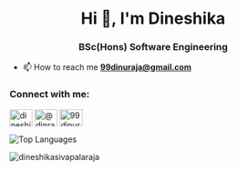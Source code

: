 <!-- ### Hi there 👋


**DineshikaSivapalaraja/DineshikaSivapalaraja** is a ✨ _special_ ✨ repository because its `README.md` (this file) appears on your GitHub profile.

Here are some ideas to get you started:  - 😄 Pronouns: She/Her

- 🔭 I’m currently working as a full-time undergraduate.
- 🌱 I’m currently learning BSc(Hons) Software Engineering.
- 👯 I’m looking to collaborate on web-related projects and mobile app-related projects.
- 💬 I am a passionate learner, like to learn new things frequently.
- 📫 You can reach me on  www.linkedin.com/in/dineshika-sivapalaraja-b05172233     or    https://medium.com/@dinraja17 -->

<h1 align="center">Hi 👋, I'm Dineshika</h1>
<h3 align="center">BSc(Hons)
Software Engineering</h3>

<!-- - 🌱 I’m currently learning **ML, Spring and Microservices** -->

<!--- 👨‍💻 Check my portfolio on [https://dineshikasivapalaraja.github.io/My_Portfolio/](https://dineshikasivapalaraja.github.io/My_Portfolio/) -->

<!--- 💬 My all projects available on **https://github.com/DineshikaSivapalaraja** -->

- 📫 How to reach me **99dinuraja@gmail.com**

<h3 align="left">Connect with me:</h3>
<p align="left">
<!-- <a href="https://twitter.com/dineshika_s6" target="blank"><img align="center" src="https://raw.githubusercontent.com/rahuldkjain/github-profile-readme-generator/master/src/images/icons/Social/twitter.svg" alt="dineshika_s6" height="30" width="40" /></a> -->
<a href="https://linkedin.com/in/dineshika-sivapalaraja-b05172233" target="blank"><img align="center" src="https://raw.githubusercontent.com/rahuldkjain/github-profile-readme-generator/master/src/images/icons/Social/linked-in-alt.svg" alt="dineshika-sivapalaraja-b05172233" height="30" width="40" /></a>
<!-- <a href="https://kaggle.com/sdineshika" target="blank"><img align="center" src="https://raw.githubusercontent.com/rahuldkjain/github-profile-readme-generator/master/src/images/icons/Social/kaggle.svg" alt="sdineshika" height="30" width="40" /></a> -->
<a href="https://medium.com/@dinraja17" target="blank"><img align="center" src="https://raw.githubusercontent.com/rahuldkjain/github-profile-readme-generator/master/src/images/icons/Social/medium.svg" alt="@dinraja17" height="30" width="40" /></a>
<a href="https://www.hackerrank.com/99dinuraja" target="blank"><img align="center" src="https://raw.githubusercontent.com/rahuldkjain/github-profile-readme-generator/master/src/images/icons/Social/hackerrank.svg" alt="99dinuraja" height="30" width="40" /></a>
</p>

![Top Languages](https://github-readme-stats.vercel.app/api/top-langs/?username=dineshikasivapalaraja&layout=compact)

<!-- ![GitHub Streak](https://github-readme-streak-stats.herokuapp.com/?user=dineshikasivapalaraja) -->
<p><img align="center" src="https://github-readme-streak-stats.herokuapp.com/?user=dineshikasivapalaraja&" alt="dineshikasivapalaraja" /></p> 

<!--![GitHub Stats](https://github-readme-stats.vercel.app/api?username=dineshikasivapalaraja&show_icons=true&locale=en) -->


